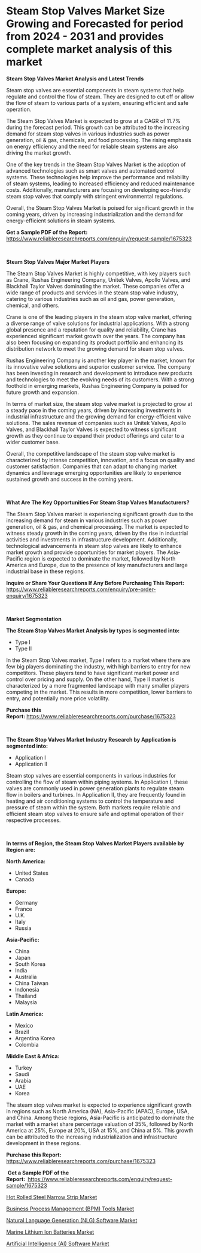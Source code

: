 <p><h1>Steam Stop Valves Market Size Growing and Forecasted for period from 2024 - 2031 and provides complete market analysis of this market</h1></p><p><strong>Steam Stop Valves Market Analysis and Latest Trends</strong></p>
<p><p>Steam stop valves are essential components in steam systems that help regulate and control the flow of steam. They are designed to cut off or allow the flow of steam to various parts of a system, ensuring efficient and safe operation.</p><p>The Steam Stop Valves Market is expected to grow at a CAGR of 11.7% during the forecast period. This growth can be attributed to the increasing demand for steam stop valves in various industries such as power generation, oil & gas, chemicals, and food processing. The rising emphasis on energy efficiency and the need for reliable steam systems are also driving the market growth.</p><p>One of the key trends in the Steam Stop Valves Market is the adoption of advanced technologies such as smart valves and automated control systems. These technologies help improve the performance and reliability of steam systems, leading to increased efficiency and reduced maintenance costs. Additionally, manufacturers are focusing on developing eco-friendly steam stop valves that comply with stringent environmental regulations.</p><p>Overall, the Steam Stop Valves Market is poised for significant growth in the coming years, driven by increasing industrialization and the demand for energy-efficient solutions in steam systems.</p></p>
<p><strong>Get a Sample PDF of the Report:&nbsp;</strong> <a href="https://www.reliableresearchreports.com/enquiry/request-sample/1675323">https://www.reliableresearchreports.com/enquiry/request-sample/1675323</a></p>
<p>&nbsp;</p>
<p><strong>Steam Stop Valves Major Market Players</strong></p>
<p><p>The Steam Stop Valves Market is highly competitive, with key players such as Crane, Rushas Engineering Company, Unitek Valves, Apollo Valves, and Blackhall Taylor Valves dominating the market. These companies offer a wide range of products and services in the steam stop valve industry, catering to various industries such as oil and gas, power generation, chemical, and others.</p><p>Crane is one of the leading players in the steam stop valve market, offering a diverse range of valve solutions for industrial applications. With a strong global presence and a reputation for quality and reliability, Crane has experienced significant market growth over the years. The company has also been focusing on expanding its product portfolio and enhancing its distribution network to meet the growing demand for steam stop valves.</p><p>Rushas Engineering Company is another key player in the market, known for its innovative valve solutions and superior customer service. The company has been investing in research and development to introduce new products and technologies to meet the evolving needs of its customers. With a strong foothold in emerging markets, Rushas Engineering Company is poised for future growth and expansion.</p><p>In terms of market size, the steam stop valve market is projected to grow at a steady pace in the coming years, driven by increasing investments in industrial infrastructure and the growing demand for energy-efficient valve solutions. The sales revenue of companies such as Unitek Valves, Apollo Valves, and Blackhall Taylor Valves is expected to witness significant growth as they continue to expand their product offerings and cater to a wider customer base.</p><p>Overall, the competitive landscape of the steam stop valve market is characterized by intense competition, innovation, and a focus on quality and customer satisfaction. Companies that can adapt to changing market dynamics and leverage emerging opportunities are likely to experience sustained growth and success in the coming years.</p></p>
<p>&nbsp;</p>
<p><strong>What Are The Key Opportunities For Steam Stop Valves Manufacturers?</strong></p>
<p><p>The Steam Stop Valves market is experiencing significant growth due to the increasing demand for steam in various industries such as power generation, oil & gas, and chemical processing. The market is expected to witness steady growth in the coming years, driven by the rise in industrial activities and investments in infrastructure development. Additionally, technological advancements in steam stop valves are likely to enhance market growth and provide opportunities for market players. The Asia-Pacific region is expected to dominate the market, followed by North America and Europe, due to the presence of key manufacturers and large industrial base in these regions.</p></p>
<p><strong>Inquire or Share Your Questions If Any Before Purchasing This Report:</strong> <a href="https://www.reliableresearchreports.com/enquiry/pre-order-enquiry/1675323">https://www.reliableresearchreports.com/enquiry/pre-order-enquiry/1675323</a></p>
<p>&nbsp;</p>
<p><strong>Market Segmentation</strong></p>
<p><strong>The Steam Stop Valves Market Analysis by types is segmented into:</strong></p>
<p><ul><li>Type I</li><li>Type II</li></ul></p>
<p><p>In the Steam Stop Valves market, Type I refers to a market where there are few big players dominating the industry, with high barriers to entry for new competitors. These players tend to have significant market power and control over pricing and supply. On the other hand, Type II market is characterized by a more fragmented landscape with many smaller players competing in the market. This results in more competition, lower barriers to entry, and potentially more price volatility.</p></p>
<p><strong>Purchase this Report:&nbsp;</strong><a href="https://www.reliableresearchreports.com/purchase/1675323">https://www.reliableresearchreports.com/purchase/1675323</a></p>
<p>&nbsp;</p>
<p><strong>The Steam Stop Valves Market Industry Research by Application is segmented into:</strong></p>
<p><ul><li>Application I</li><li>Application II</li></ul></p>
<p><p>Steam stop valves are essential components in various industries for controlling the flow of steam within piping systems. In Application I, these valves are commonly used in power generation plants to regulate steam flow in boilers and turbines. In Application II, they are frequently found in heating and air conditioning systems to control the temperature and pressure of steam within the system. Both markets require reliable and efficient steam stop valves to ensure safe and optimal operation of their respective processes.</p></p>
<p>&nbsp;</p>
<p><strong>In terms of Region, the Steam Stop Valves Market Players available by Region are:</strong></p>
<p>
    <p> <strong> North America: </strong>
        <ul>
            <li>United States</li>
            <li>Canada</li>
        </ul>
        </p> 
    <p> <strong> Europe: </strong>
        <ul>
            <li>Germany</li>
            <li>France</li>
            <li>U.K.</li>
            <li>Italy</li>
            <li>Russia</li>
        </ul>
        </p> 
    <p> <strong> Asia-Pacific: </strong>
        <ul>
            <li>China</li>
            <li>Japan</li>
            <li>South Korea</li>
            <li>India</li>
            <li>Australia</li>
            <li>China Taiwan</li>
            <li>Indonesia</li>
            <li>Thailand</li>
            <li>Malaysia</li>
        </ul>
        </p> 
    <p> <strong> Latin America: </strong>
        <ul>
            <li>Mexico</li>
            <li>Brazil</li>
            <li>Argentina Korea</li>
            <li>Colombia</li>
        </ul>
        </p> 
    <p> <strong> Middle East & Africa: </strong>
        <ul>
            <li>Turkey</li>
            <li>Saudi</li>
            <li>Arabia</li>
            <li>UAE</li>
            <li>Korea</li>
        </ul>
    </p>
    </p>
<p><p>The steam stop valves market is expected to experience significant growth in regions such as North America (NA), Asia-Pacific (APAC), Europe, USA, and China. Among these regions, Asia-Pacific is anticipated to dominate the market with a market share percentage valuation of 35%, followed by North America at 25%, Europe at 20%, USA at 15%, and China at 5%. This growth can be attributed to the increasing industrialization and infrastructure development in these regions.</p></p>
<p><strong>Purchase this Report: </strong><a href="https://www.reliableresearchreports.com/purchase/1675323">https://www.reliableresearchreports.com/purchase/1675323</a></p>
<p>&nbsp;<strong>Get a Sample PDF of the Report:&nbsp;&nbsp;</strong><a href="https://www.reliableresearchreports.com/enquiry/request-sample/1675323">https://www.reliableresearchreports.com/enquiry/request-sample/1675323</a></p>
<p><strong></strong></p>
<p><p><a href="https://github.com/RickHolmes3/Market-Research-Report-List-3/blob/main/hot-rolled-steel-narrow-strip-market.md">Hot Rolled Steel Narrow Strip Market</a></p><p><a href="https://medium.com/@tammyjones1939/business-process-management-bpm-tools-market-size-market-outlook-and-market-forecast-2024-to-d81883e90fef">Business Process Management (BPM) Tools Market</a></p><p><a href="https://medium.com/@tammyjones1939/natural-language-generation-nlg-software-nbsp-market-focuses-on-market-share-size-and-projected-0b38d5ad3565">Natural Language Generation (NLG) Software Market</a></p><p><a href="https://github.com/Krish2023na/Market-Research-Report-List-3/blob/main/marine-lithium-ion-batteries-market.md">Marine Lithium Ion Batteries Market</a></p><p><a href="https://medium.com/@beverlyfields2012/artificial-intelligence-ai-software-market-size-market-outlook-and-market-forecast-2024-to-6e8ea4a42ae8">Artificial Intelligence (AI) Software Market</a></p></p>